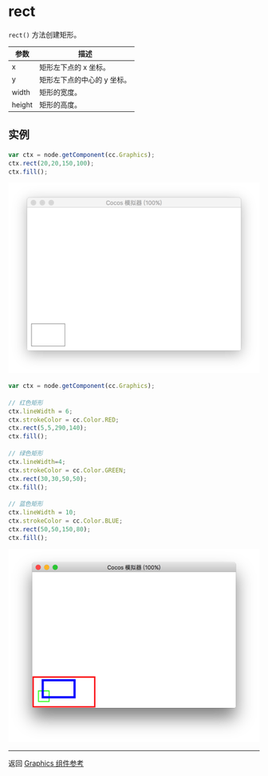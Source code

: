 # rect

`rect()` 方法创建矩形。 

| 参数 |   描述
| -------------- | ----------- |
|x | 矩形左下点的 x 坐标。
|y | 矩形左下点的中心的 y 坐标。
|width | 矩形的宽度。
|height | 矩形的高度。

## 实例

```javascript
var ctx = node.getComponent(cc.Graphics);
ctx.rect(20,20,150,100);
ctx.fill();
```

<a href="graphics/rect.png"><img src="graphics/rect.png"></a>

```javascript
var ctx = node.getComponent(cc.Graphics);

// 红色矩形
ctx.lineWidth = 6;
ctx.strokeColor = cc.Color.RED;
ctx.rect(5,5,290,140);
ctx.fill();

// 绿色矩形
ctx.lineWidth=4;
ctx.strokeColor = cc.Color.GREEN;
ctx.rect(30,30,50,50);
ctx.fill();

// 蓝色矩形
ctx.lineWidth = 10;
ctx.strokeColor = cc.Color.BLUE;
ctx.rect(50,50,150,80);
ctx.fill();
```

<a href="graphics/rect2.png"><img src="graphics/rect2.png"></a>

<hr>

返回 [Graphics 组件参考](../../components/graphics.md)
